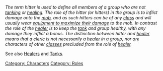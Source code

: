 *The term hitter is used to define all members of a group who are not
[tanking](Tanks "wikilink") or [healing](Healers "wikilink"). The role
of the hitter (or hitters) in the group is to inflict damage onto the
[mob](:Category:_Mobs "wikilink"), and as such hitters can be of any
[class](:Category:_Classes "wikilink") and will usually wear [equipment
to maximize their damage](:Category:_Hit_Gear "wikilink") to the mob. In
contrast the role of the [healer](Healers "wikilink") is to keep the
[tank](Tanks "wikilink") and group healthy, with any damage they inflict
a bonus. The distinction between hitter and [healer](Healers "wikilink")
means that a [cleric](:Category:_Clerics "wikilink") is not necessarily
a [healer](Healers "wikilink") in a group, nor are characters of other
[classes](:Category:_Classes "wikilink") precluded from the role of
[healer](Healers "wikilink").*

See also [Healers](Healers "wikilink") and [Tanks](Tanks "wikilink").

[Category: Characters](Category:_Characters "wikilink") [Category:
Roles](Category:_Roles "wikilink")
